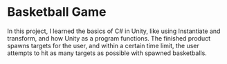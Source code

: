 # Basketball Game

In this project, I learned the basics of C# in Unity, like using Instantiate and transform, and how Unity as a program functions. The finished product spawns targets for the user, and within a certain time limit, the user attempts to hit as many targets as possible with spawned basketballs.
